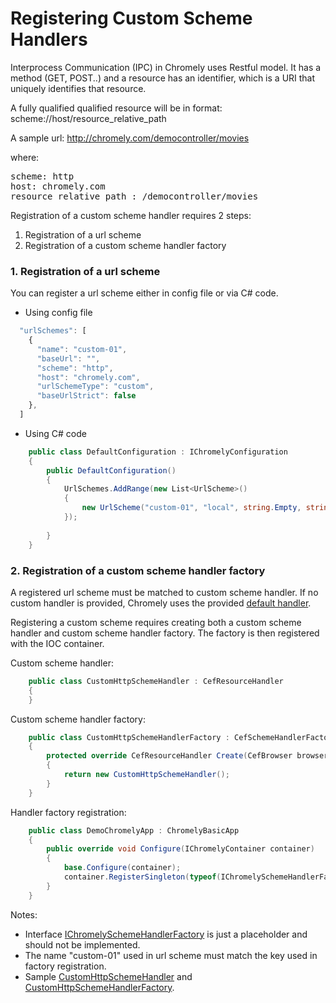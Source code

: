 
# Registering Custom Scheme Handlers

Interprocess Communication (IPC) in Chromely uses Restful model. It has a method (GET, POST..) and a resource has an identifier, which is a URI that uniquely identifies that resource. 

A fully qualified qualified resource will be in format:
scheme://host/resource_relative_path

A sample url:
http://chromely.com/democontroller/movies

where:
<pre>
scheme: http 
host: chromely.com
resource_relative_path : /democontroller/movies
</pre>

Registration of a custom scheme handler requires 2 steps:

1. Registration of a url scheme
2. Registration of a custom scheme handler factory

### 1. Registration of a url scheme

You can register a url scheme either in config file or via C# code.

- Using config file

````javascript
  "urlSchemes": [
    {
      "name": "custom-01",
      "baseUrl": "",
      "scheme": "http",
      "host": "chromely.com",
      "urlSchemeType": "custom",
      "baseUrlStrict": false
    },
  ]
````
- Using C# code

````csharp
    public class DefaultConfiguration : IChromelyConfiguration
    {
        public DefaultConfiguration()
        {
            UrlSchemes.AddRange(new List<UrlScheme>()
            {
                new UrlScheme("custom-01", "local", string.Empty, string.Empty, UrlSchemeType.Custom, false),
            });
          
        }
    }
````

### 2. Registration of a custom scheme handler factory

A registered url scheme must be matched to custom scheme handler. If no custom handler is provided, Chromely uses the provided [default handler](https://github.com/chromelyapps/Chromely/blob/master/src/Chromely.CefGlue/Browser/Handlers/CefGlueHttpSchemeHandler.cs).

Registering a custom scheme requires creating both a custom scheme handler and custom scheme handler factory. The factory is then registered with the IOC container.

Custom scheme handler:

````csharp
    public class CustomHttpSchemeHandler : CefResourceHandler
    {
    }
````

Custom scheme handler factory:

````csharp
    public class CustomHttpSchemeHandlerFactory : CefSchemeHandlerFactory
    {
        protected override CefResourceHandler Create(CefBrowser browser, CefFrame frame, string schemeName, CefRequest request)
        {
            return new CustomHttpSchemeHandler();
        }
    }
````

Handler factory registration:

````csharp
    public class DemoChromelyApp : ChromelyBasicApp
    {
        public override void Configure(IChromelyContainer container)
        {
            base.Configure(container);
            container.RegisterSingleton(typeof(IChromelySchemeHandlerFactory), "custom-01", typeof(CustomHttpSchemeHandlerFactory));
        }
    }
````

Notes:
- Interface [IChromelySchemeHandlerFactory](https://github.com/chromelyapps/Chromely/blob/master/src/Chromely.Core/IChromelySchemeHandlerFactory.cs) is just a placeholder and should not be implemented.
- The name "custom-01" used in url scheme must match the key used in factory registration.
- Sample [CustomHttpSchemeHandler](https://github.com/chromelyapps/Chromely/blob/master/src/Chromely.CefGlue/Browser/Handlers/CefGlueHttpSchemeHandler.cs) and [CustomHttpSchemeHandlerFactory](https://github.com/chromelyapps/Chromely/blob/master/src/Chromely.CefGlue/Browser/Handlers/CefGlueHttpSchemeHandlerFactory.cs).
